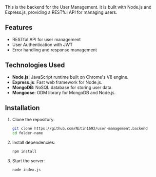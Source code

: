 This is the backend for the User Management. It is built with Node.js and Express.js, providing a RESTful API for managing users.

## Features

- RESTful API for user management
- User Authentication with JWT
- Error handling and response management

## Technologies Used

- **Node.js**: JavaScript runtime built on Chrome's V8 engine.
- **Express.js**: Fast web framework for Node.js.
- **MongoDB**: NoSQL database for storing user data.
- **Mongoose**: ODM library for MongoDB and Node.js.

## Installation

1. Clone the repository:

   ```bash
   git clone https://github.com/Nitin1692/user-management.backend
   cd folder-name
   ```

2. Install dependencies:

   ```bash
   npm install
   ```

3. Start the server:
    ```bash
    node index.js
    ```      